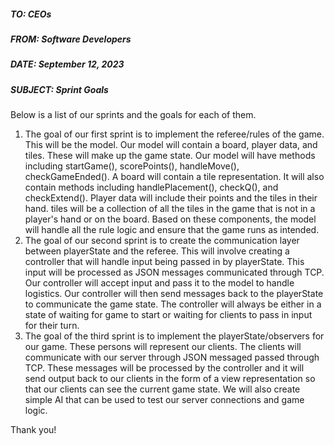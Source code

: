 ##### TO: CEOs
##### FROM: Software Developers
##### DATE: September 12, 2023
##### SUBJECT: Sprint Goals

Below is a list of our sprints and the goals for each of them.

1. The goal of our first sprint is to implement the referee/rules of the game.
    This will be the model. Our model will contain a board, player data, and tiles.
    These will make up the game state. Our model will have methods including startGame(), 
    scorePoints(), handleMove(), checkGameEnded(). A board will contain a tile representation.
    It will also contain methods including handlePlacement(), checkQ(), and checkExtend().
    Player data will include their points and the tiles in their hand. tiles will be a collection of
    all the tiles in the game that is not in a player's hand or on the board.
    Based on these components, the model will handle all the rule logic and ensure that the
    game runs as intended.
2. The goal of our second sprint is to create the communication layer between playerState
    and the referee. This will involve creating a controller that will handle input
    being passed in by playerState. This input will be processed as JSON messages communicated
    through TCP. Our controller will accept input and pass it to the model to handle logistics.
    Our controller will then send messages back to the playerState to communicate the game state.
    The controller will always be either in a state of waiting for game to start or waiting for
    clients to pass in input for their turn.
3. The goal of the third sprint is to implement the playerState/observers for our game. These 
    persons will represent our clients. The clients will communicate with our server through JSON
    messaged passed through TCP. These messages will be processed by the controller and it will
    send output back to our clients in the form of a view representation so that our clients can see
    the current game state. We will also create simple AI that can be used to test our server
    connections and game logic.

Thank you!